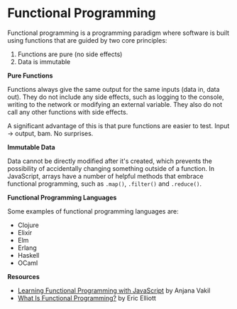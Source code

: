 # Functional Programming

Functional programming is a programming paradigm where software is built using functions that are guided by two core principles:

1. Functions are pure (no side effects)
2. Data is immutable

**Pure Functions**

Functions always give the same output for the same inputs (data in, data out). They do not include any side effects, such as logging to the console, writing to the network or modifying an external variable. They also do not call any other functions with side effects.

A significant advantage of this is that pure functions are easier to test. Input -> output, bam. No surprises.

**Immutable Data**

Data cannot be directly modified after it's created, which prevents the possibility of accidentally changing something outside of a function. In JavaScript, arrays have a number of helpful methods that embrace functional programming, such as `.map()`, `.filter()` and `.reduce()`.

**Functional Programming Languages**

Some examples of functional programming languages are:

- Clojure
- Elixir
- Elm
- Erlang
- Haskell
- OCaml

**Resources**

- [Learning Functional Programming with JavaScript](https://youtu.be/e-5obm1G_FY) by Anjana Vakil
- [What Is Functional Programming?](https://medium.com/javascript-scene/master-the-javascript-interview-what-is-functional-programming-7f218c68b3a0) by Eric Elliott
